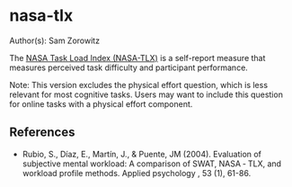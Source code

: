 # nasa-tlx

Author(s): Sam Zorowitz

The [NASA Task Load Index (NASA-TLX)](https://en.wikipedia.org/wiki/NASA-TLX) is a self-report measure that measures perceived task difficulty and participant performance.

Note: This version excludes the physical effort question, which is less relevant for most cognitive tasks. Users may want to include this question for online tasks with a physical effort component.

## References
- Rubio, S., Díaz, E., Martín, J., & Puente, JM (2004). Evaluation of subjective mental workload: A comparison of SWAT, NASA ‐ TLX, and workload profile methods. Applied psychology , 53 (1), 61-86.

